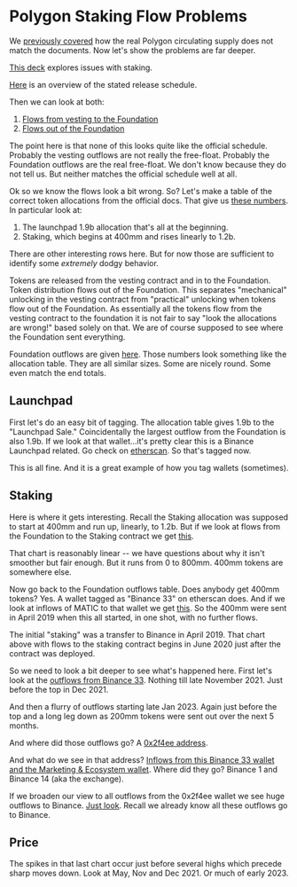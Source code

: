 # Polygon Staking Flow Problems

We [previously covered](https://docs.chainargos.com/documentation/v/research/library/polygon/polygon_1)
how the real Polygon circulating supply does not match the documents.
Now let's show the problems are far deeper.

[This deck](https://lookerstudio.google.com/reporting/b64dcdc6-721b-4ba3-bbd2-667926839c28) explores
issues with staking.

[Here](https://lookerstudio.google.com/s/jG-0TCkidd0) is an overview of the stated release schedule.

Then we can look at both:
1. [Flows from vesting to the Foundation](https://lookerstudio.google.com/s/lOFlQvZzw_4)
2. [Flows out of the Foundation](https://lookerstudio.google.com/s/hZrbifZBr6E)

The point here is that none of this looks quite like the official schedule.
Probably the vesting outflows are not really the free-float.
Probably the Foundation outflows are the real free-float.
We don't know because they do not tell us.
But neither matches the official schedule well at all.

Ok so we know the flows look a bit wrong. So?
Let's make a table of the correct token allocations from the official docs.
That give us [these numbers](https://lookerstudio.google.com/s/it7owP5FODo).
In particular look at:
1. The launchpad 1.9b allocation that's all at the beginning.
2. Staking, which begins at 400mm and rises linearly to 1.2b.

There are other interesting rows here. But for now those are sufficient to identify
some *extremely* dodgy behavior.

Tokens are released from the vesting contract and in to the Foundation.
Token distribution flows out of the Foundation.
This separates "mechanical" unlocking in the vesting contract from
"practical" unlocking when tokens flow out of the Foundation.
As essentially all the tokens flow from the vesting contract to the foundation it is not
fair to say "look the allocations are wrong!" based solely on that.
We are of course supposed to see where the Foundation sent everything.

Foundation outflows are given [here](https://lookerstudio.google.com/s/t8gzIBcP4TQ).
Those numbers look something like the allocation table.
They are all similar sizes. Some are nicely round. Some even match the end totals.

## Launchpad
First let's do an easy bit of tagging.
The allocation table gives 1.9b to the "Launchpad Sale."
Coincidentally the largest outflow from the Foundation is also 1.9b.
If we look at that wallet...it's pretty clear this is a Binance Launchpad related.
Go check on [etherscan](https://etherscan.io/address/0x2a39f6e325055f6a8b90ee42ad007dcaac56368b#tokentxns).
So that's tagged now.

This is all fine.
And it is a great example of how you tag wallets (sometimes).

## Staking
Here is where it gets interesting.
Recall the Staking allocation was supposed to start at 400mm and run up, linearly, to 1.2b.
But if we look at flows from the Foundation to the Staking contract we get [this](https://lookerstudio.google.com/s/uumJrmX9-9I).

That chart is reasonably linear -- we have questions about why it isn't smoother but fair enough.
But it runs from 0 to 800mm.
400mm tokens are somewhere else.

Now go back to the Foundation outflows table. Does anybody get 400mm tokens?
Yes. A wallet tagged as "Binance 33" on etherscan does.
And if we look at inflows of MATIC to that wallet we get [this](https://lookerstudio.google.com/s/m6d81IqoqWw).
So the 400mm were sent in April 2019 when this all started, in one shot, with no further flows.

The initial "staking" was a transfer to Binance in April 2019.
That chart above with flows to the staking contract begins in June 2020 just after the contract
was deployed.

So we need to look a bit deeper to see what's happened here.
First let's look at the [outflows from Binance 33](https://lookerstudio.google.com/s/s_m6a49dWCY).
Nothing till late November 2021.  Just before the top in Dec 2021.

And then a flurry of outflows starting late Jan 2023. Again just before the top and a long
leg down as 200mm tokens were sent out over the next 5 months.

And where did those outflows go? A [0x2f4ee address](https://lookerstudio.google.com/s/pGEUgVjTg44).

And what do we see in that address?
[Inflows from this Binance 33 wallet and the Marketing & Ecosystem wallet](https://lookerstudio.google.com/s/kzXQ6Nn5qpw).
Where did they go? Binance 1 and Binance 14 (aka the exchange).

If we broaden our view to all outflows from the 0x2f4ee wallet we see huge outflows to Binance.
[Just look](0x2f4Ee65D536c5a2Dd72004778167B30aeCb8719C).
Recall we already know all these outflows go to Binance.

## Price
The spikes in that last chart occur just before several highs which precede sharp moves down.
Look at May, Nov and Dec 2021. Or much of early 2023.